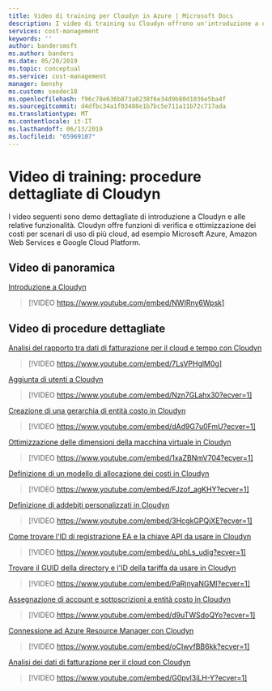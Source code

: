 ```yaml
---
title: Video di training per Cloudyn in Azure | Microsoft Docs
description: I video di training su Cloudyn offrono un'introduzione a questo servizio e alle relative funzionalità.
services: cost-management
keywords: ''
author: bandersmsft
ms.author: banders
ms.date: 05/20/2019
ms.topic: conceptual
ms.service: cost-management
manager: benshy
ms.custom: seodec18
ms.openlocfilehash: f96c78e636b873a0238f6e34d9b80d1036e5ba4f
ms.sourcegitcommit: d4dfbc34a1f03488e1b7bc5e711a11b72c717ada
ms.translationtype: MT
ms.contentlocale: it-IT
ms.lasthandoff: 06/13/2019
ms.locfileid: "65969107"
---
```

# <a name="cloudyn-walk-through-training-videos"></a>Video di training: procedure dettagliate di Cloudyn

I video seguenti sono demo dettagliate di introduzione a Cloudyn e alle relative funzionalità. Cloudyn offre funzioni di verifica e ottimizzazione dei costi per scenari di uso di più cloud, ad esempio Microsoft Azure, Amazon Web Services e Google Cloud Platform.

## <a name="overview-video"></a>Video di panoramica

[Introduzione a Cloudyn](https://youtu.be/NWIRny6Wpsk)

>[!VIDEO https://www.youtube.com/embed/NWIRny6Wpsk]

## <a name="walk-through-videos"></a>Video di procedure dettagliate

[Analisi del rapporto tra dati di fatturazione per il cloud e tempo con Cloudyn](https://youtu.be/7LsVPHglM0g)

>[!VIDEO https://www.youtube.com/embed/7LsVPHglM0g]

[Aggiunta di utenti a Cloudyn](https://youtu.be/Nzn7GLahx30)

>[!VIDEO https://www.youtube.com/embed/Nzn7GLahx30?ecver=1]

[Creazione di una gerarchia di entità costo in Cloudyn](https://youtu.be/dAd9G7u0FmU)

>[!VIDEO https://www.youtube.com/embed/dAd9G7u0FmU?ecver=1]

[Ottimizzazione delle dimensioni della macchina virtuale in Cloudyn](https://youtu.be/1xaZBNmV704)

>[!VIDEO https://www.youtube.com/embed/1xaZBNmV704?ecver=1]

[Definizione di un modello di allocazione dei costi in Cloudyn](https://youtu.be/FJzof_agKHY)

>[!VIDEO https://www.youtube.com/embed/FJzof_agKHY?ecver=1]

[Definizione di addebiti personalizzati in Cloudyn](https://youtu.be/3HcgkGPQjXE)

>[!VIDEO https://www.youtube.com/embed/3HcgkGPQjXE?ecver=1]

[Come trovare l'ID di registrazione EA e la chiave API da usare in Cloudyn](https://youtu.be/u_phLs_udig)

>[!VIDEO https://www.youtube.com/embed/u_phLs_udig?ecver=1]

[Trovare il GUID della directory e l'ID della tariffa da usare in Cloudyn](https://youtu.be/PaRjnyaNGMI)

>[!VIDEO https://www.youtube.com/embed/PaRjnyaNGMI?ecver=1]

[Assegnazione di account e sottoscrizioni a entità costo in Cloudyn](https://youtu.be/d9uTWSdoQYo)

>[!VIDEO https://www.youtube.com/embed/d9uTWSdoQYo?ecver=1]

[Connessione ad Azure Resource Manager con Cloudyn](https://youtu.be/oCIwvfBB6kk)

>[!VIDEO https://www.youtube.com/embed/oCIwvfBB6kk?ecver=1]

[Analisi dei dati di fatturazione per il cloud con Cloudyn](https://youtu.be/G0pvI3iLH-Y)

>[!VIDEO https://www.youtube.com/embed/G0pvI3iLH-Y?ecver=1]
